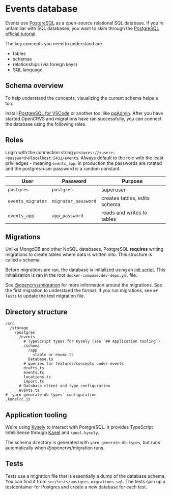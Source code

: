 # Events database

Events use [PostgreSQL](https://www.postgresql.org/about/) as a open-source relational SQL database. If you're unfamiliar with SQL databases, you want to skim through the [PostgreSQL official tutorial](https://www.postgresql.org/docs/17/tutorial.html).

The key concepts you need to understand are

- tables
- schemas
- relationships (via foreign keys)
- SQL language

## Schema overview

To help understand the concepts, visualizing the current schema helps a ton.

Install [PostgreSQL for VSCode](https://marketplace.visualstudio.com/items?itemName=ms-ossdata.vscode-pgsql) or another tool like [pgAdmin](https://www.pgadmin.org/). After you have started OpenCRVS and migrations have ran successfully, you can connect the database using the following roles.

## Roles

Login with the connection string `postgres://<user>:<password>@localhost:5432/events`. Always default to the role with the least priviledges - meaning `events_app`. In production the passwords are rotated and the postgres-user password is a random constant.

| User              | Password            | Purpose                      |
| ----------------- | ------------------- | ---------------------------- |
| `postgres`        | `postgres`          | superuser                    |
| `events_migrator` | `migrator_password` | creates tables, edits schema |
| `events_app`      | `app_password`      | reads and writes to tables   |

## Migrations

Unlike MongoDB and other NoSQL databases, PostgreSQL **requires** writing migrations to create tables where data is written into. This structure is called a schema.

Before migrations are ran, the database is initialized using an [init script](../migration/src/migrations/postgres/0001_init.sql). This initialization is ran in the root `docker-compose.dev-deps.yml` file.

See [@opencrvs/migration](/packages/migration/README.md) for more information around the migrations. See the first migration to understand the format. If you run migrations, see `## Tests` to update the test migration file.

## Directory structure

```
/src
  /storage
    /postgres
      /events
        # TypeScript types for Kysely (see `## Application tooling`)
        /schema
          /app
            <table or enum>.ts
          Database.ts
        # queries for features/concepts under events
        drafts.ts
        events.ts
        locations.ts
        import.ts
      # Database client and type configuration
      events.ts
# `yarn generate-db-types` configuration
.kanelrc.js

```

## Application tooling

We're using [Kysely](https://kysely.dev/) to interact with PostgreSQL. It provides TypeScript IntelliSense through [Kanel](https://kristiandupont.github.io/kanel/) and `kanel-kysely`.

The schema directory is generated with `yarn generate-db-types`, but runs automatically when @opencrvs/migration runs.

## Tests

Tests use a migration file that is essentially a dump of the database schema. You can find it from `src/tests/postgres-migrations.sql`. The tests spin up a testcontainer for Postgres and create a new database for each test.
